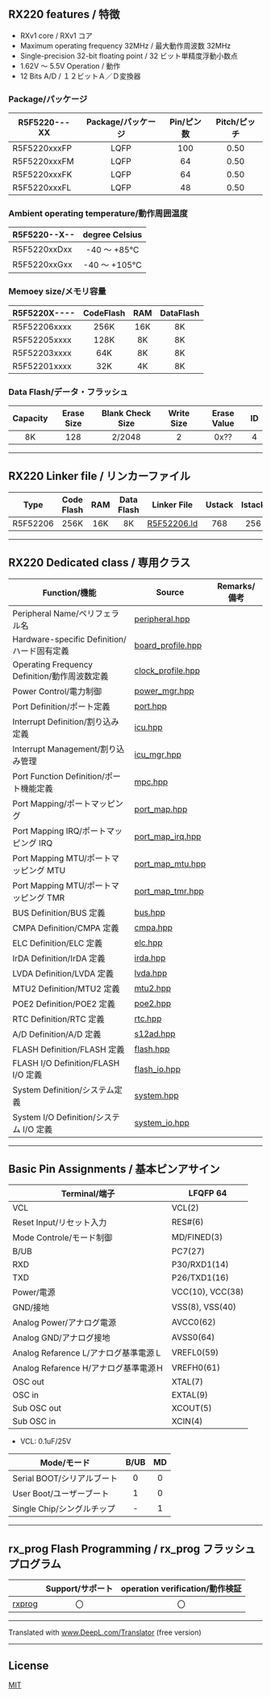 
## RX220 features / 特徴

- RXv1 core / RXv1 コア
- Maximum operating frequency 32MHz / 最大動作周波数 32MHz
- Single-precision 32-bit floating point / 32 ビット単精度浮動小数点
- 1.62V ～ 5.5V Operation / 動作
- 12 Bits A/D / １２ビットＡ／Ｄ変換器

### Package/パッケージ

|R5F5220---XX|Package/パッケージ|Pin/ピン数|Pitch/ピッチ|
|---|:-:|:-:|:-:|
|R5F5220xxxFP|LQFP|100|0.50|
|R5F5220xxxFM|LQFP|64|0.50|
|R5F5220xxxFK|LQFP|64|0.50|
|R5F5220xxxFL|LQFP|48|0.50|

### Ambient operating temperature/動作周囲温度

|R5F5220--X--|degree Celsius|
|---|:-:|
|R5F5220xxDxx|-40 ～ +85℃|
|R5F5220xxGxx|-40 ～ +105℃|

### Memoey size/メモリ容量

|R5F5220X----|CodeFlash|RAM|DataFlash|
|---|:-:|:-:|:-:|
|R5F52206xxxx|256K|16K|8K|
|R5F52205xxxx|128K|8K|8K|
|R5F52203xxxx|64K|8K|8K|
|R5F52201xxxx|32K|4K|8K|

### Data Flash/データ・フラッシュ

|Capacity|Erase Size|Blank Check Size|Write Size|Erase Value|ID|
|:-:|:-:|:-:|:-:|:-:|:-:|
|8K|128|2/2048|2|0x??|4|

---

## RX220 Linker file / リンカーファイル

|Type|Code Flash|RAM|Data Flash|Linker File|Ustack|Istack|
|---|:-:|:-:|:-:|---|:-:|:-:|
|R5F52206|256K|16K|8K|[R5F52206.ld](R5F52206.ld?ts=4)|768|256|

---

## RX220 Dedicated class / 専用クラス

|Function/機能|Source|Remarks/備考|
|---|---|:-:|
|Peripheral Name/ペリフェラル名|[peripheral.hpp](peripheral.hpp?ts=4)||
|Hardware-specific Definition/ハード固有定義|[board_profile.hpp](board_profile.hpp?ts=4)||
|Operating Frequency Definition/動作周波数定義|[clock_profile.hpp](clock_profile.hpp?ts=4)||
|Power Control/電力制御|[power_mgr.hpp](power_mgr.hpp?ts=4)||
|Port Definition/ポート定義|[port.hpp](port.hpp?ts=4)||
|Interrupt Definition/割り込み定義|[icu.hpp](icu.hpp?ts=4)||
|Interrupt Management/割り込み管理|[icu_mgr.hpp](icu_mgr.hpp?ts=4)||
|Port Function Definition/ポート機能定義|[mpc.hpp](mpc.hpp?ts=4)||
|Port Mapping/ポートマッピング|[port_map.hpp](port_map.hpp?ts=4)||
|Port Mapping IRQ/ポートマッピング IRQ|[port_map_irq.hpp](port_map_irq.hpp?ts=4)||
|Port Mapping MTU/ポートマッピング MTU|[port_map_mtu.hpp](port_map_mtu.hpp?ts=4)||
|Port Mapping MTU/ポートマッピング TMR|[port_map_tmr.hpp](port_map_tmr.hpp?ts=4)||
|BUS Definition/BUS 定義|[bus.hpp](bus.hpp?ts=4)||
|CMPA Definition/CMPA 定義|[cmpa.hpp](cmpa.hpp?ts=4)||
|ELC Definition/ELC 定義|[elc.hpp](elc.hpp?ts=4)||
|IrDA Definition/IrDA 定義|[irda.hpp](irda.hpp?ts=4)||
|LVDA Definition/LVDA 定義|[lvda.hpp](lvda.hpp?ts=4)||
|MTU2 Definition/MTU2 定義|[mtu2.hpp](mtu2.hpp?ts=4)||
|POE2 Definition/POE2 定義|[poe2.hpp](poe2.hpp?ts=4)||
|RTC Definition/RTC 定義|[rtc.hpp](rtc.hpp?ts=4)||
|A/D Definition/A/D 定義|[s12ad.hpp](s12ad.hpp?ts=4)||
|FLASH Definition/FLASH 定義|[flash.hpp](flash.hpp?ts=4)||
|FLASH I/O Definition/FLASH I/O 定義|[flash_io.hpp](flash_io.hpp?ts=4)||
|System Definition/システム定義|[system.hpp](system.hpp?ts=4)||
|System I/O Definition/システム I/O 定義|[system_io.hpp](system_io.hpp?ts=4)||

---

## Basic Pin Assignments / 基本ピンアサイン

|Terminal/端子|LFQFP 64|
|---|---|
|VCL|VCL(2)|
|Reset Input/リセット入力|RES#(6)|
|Mode Controle/モード制御|MD/FINED(3)|
|B/UB|PC7(27)|
|RXD|P30/RXD1(14)|
|TXD|P26/TXD1(16)|
|Power/電源|VCC(10), VCC(38)|
|GND/接地|VSS(8), VSS(40)|
|Analog Power/アナログ電源|AVCC0(62)|
|Analog GND/アナログ接地|AVSS0(64)|
|Analog Refarence L/アナログ基準電源Ｌ|VREFL0(59)|
|Analog Refarence H/アナログ基準電源Ｈ|VREFH0(61)|
|OSC out|XTAL(7)|
|OSC in|EXTAL(9)|
|Sub OSC out|XCOUT(5)|
|Sub OSC in|XCIN(4)|

- VCL: 0.1uF/25V

|Mode/モード|B/UB|MD|
|---|:---:|:---:|
|Serial BOOT/シリアルブート|0|0|
|User Boot/ユーザーブート|1|0|
|Single Chip/シングルチップ|-|1|

---

## rx_prog Flash Programming / rx_prog フラッシュプログラム

||Support/サポート|operation verification/動作検証|
|-|:-:|:-:|
|[rxprog](../rxprog)|〇|〇|

---

Translated with www.DeepL.com/Translator (free version)

---

## License

[MIT](../LICENSE)
